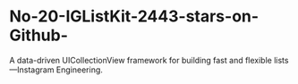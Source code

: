 # No-20-IGListKit-2443-stars-on-Github-
A data-driven UICollectionView framework for building fast and flexible lists—Instagram Engineering.
